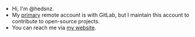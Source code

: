 - Hi, I'm @hedsnz.
- My [primary](https://gitlab.com/hedsnz) remote account is with GitLab, but I maintain this account to contribute to open-source projects.
- You can reach me via [my website](https://heds.nz).
